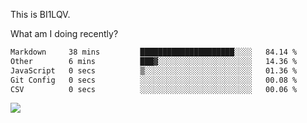 This is BI1LQV.

What am I doing recently?

<!--START_SECTION:waka-->

```txt
Markdown     38 mins         █████████████████████░░░░   84.14 %
Other        6 mins          ███▓░░░░░░░░░░░░░░░░░░░░░   14.36 %
JavaScript   0 secs          ▒░░░░░░░░░░░░░░░░░░░░░░░░   01.36 %
Git Config   0 secs          ░░░░░░░░░░░░░░░░░░░░░░░░░   00.08 %
CSV          0 secs          ░░░░░░░░░░░░░░░░░░░░░░░░░   00.06 %
```

<!--END_SECTION:waka-->

<img src="https://github-readme-stats.vercel.app/api?username=bi1lqv&show_icons=true&count_private=true">
